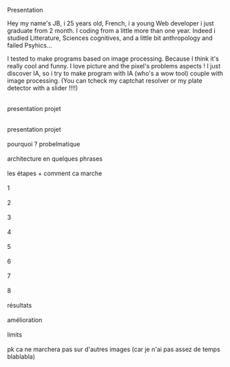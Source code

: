 Presentation

Hey my name's JB, i 25 years old, French, i a young Web developer i just graduate from 2 month. I coding from a little more than one year. Indeed i studied Litterature, Sciences cognitives, and a little bit anthropology and failed Psyhics...<br>

I tested to make programs based on image processing. Because I think it's really cool and funny. I love picture and the pixel's problems aspects ! I just discover IA, so i try to make program with IA (who's a wow tool) couple with image processing. (You can tcheck my captchat resolver or my plate detector with a slider !!!!)
<br><br>

presentation projet
<br><br>


presentation projet
<br><br>
pourquoi ? probelmatique
<br><br>
architecture en quelques phrases
<br><br>
les étapes + comment ca marche
<br><br>
1
<br><br>
2
<br><br>
3
<br><br>
4
<br><br>
5
<br><br>
6
<br><br>
7
<br><br>
8
<br><br>
résultats
<br><br>
amélioration
<br><br>
limits
<br><br>
pk ca ne marchera pas sur d'autres images (car je n'ai pas assez de temps blablabla)
<br><br>
